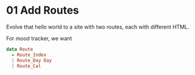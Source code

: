 # 01 Add Routes

Evolve that hello world to a site with two routes, each with different HTML.

For mood tracker, we want

```haskell
data Route
  = Route_Index 
  | Route_Day Day
  | Route_Cal
```